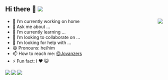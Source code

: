 ## Hi there 👋 ![](https://komarev.com/ghpvc/?username=jovanzers&style=flat&color=blueviolet)

<img align="right" src="https://github-readme-stats.vercel.app/api?username=jovanzers&show_icons=true&theme=radical&include_all_commits=true&count_private=true" />

- 🔭 I’m currently working on home
- 💬 Ask me about ...
- 🌱 I’m currently learning ...
- 👯 I’m looking to collaborate on ...
- 🤔 I’m looking for help with ...
- 😄 Pronouns: he/him
- 📫 How to reach me: [@Jovanzers](https://twitter.com/jovanzers)
- ⚡ Fun fact: I ❤️ 😺

<img src="https://github-readme-stats.vercel.app/api/top-langs/?username=jovanzers&layout=compact&theme=radical)](https://github.com/anuraghazra/github-readme-stats" />

<a href="https://github.com/WinTenDev/WinTenBot.NET">
  <img align="left" src="https://github-readme-stats.vercel.app/api/pin/?username=WinTenDev&repo=WinTenBot.NET&theme=radical" />
</a>
<a href="https://github.com/WinTenDev/WinNetMeter">
  <img align="left" src="https://github-readme-stats.vercel.app/api/pin/?username=WinTenDev&repo=WinNetMeter&theme=radical" />
</a>
